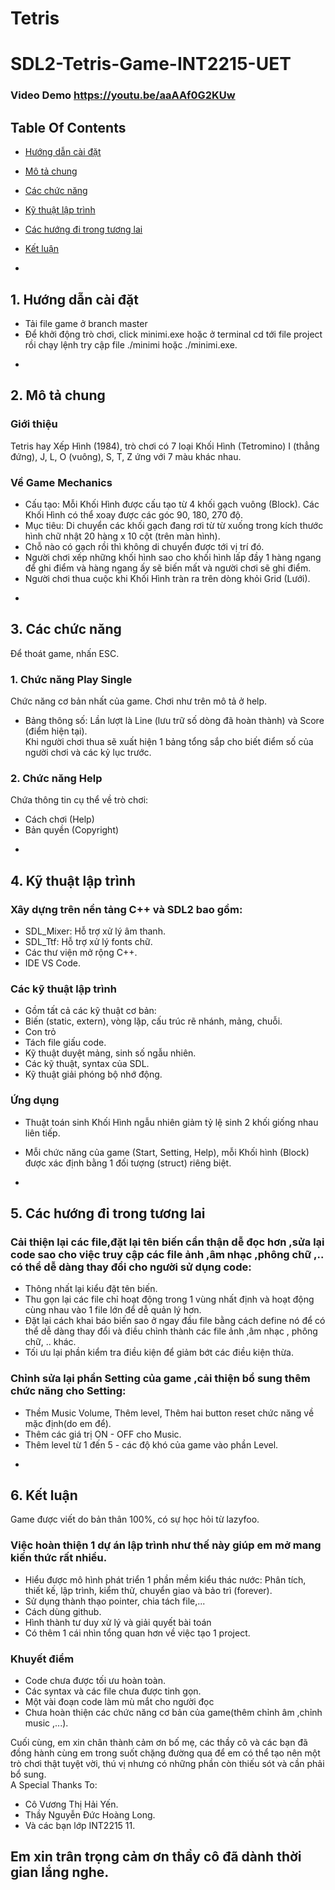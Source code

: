 # Tetris
# SDL2-Tetris-Game-INT2215-UET
### Video Demo https://youtu.be/aaAAf0G2KUw
## Table Of Contents <br />
* [Hướng dẫn cài đặt](#setup)
* [Mô tả chung](#info)
* [Các chức năng](#detail)
* [Kỹ thuật lập trình](#tech)
* [Các hướng đi trong tương lai](#future)
* [Kết luận](#summary)

* <a name="setup"/>
## 1. Hướng dẫn cài đặt
- Tải file game ở branch master <br />
- Để khởi động trò chơi, click minimi.exe hoặc ở terminal cd tới file project rồi chạy lệnh try cập file ./minimi hoặc ./minimi.exe. <br />

* <a name="info"/>
## 2. Mô tả chung <br />

### Giới thiệu
Tetris hay Xếp Hình (1984), trò chơi có 7 loại Khối Hình (Tetromino) I (thẳng đứng), J, L, O (vuông), S, T, Z ứng với 7 màu khác nhau. <br />

### Về Game Mechanics <br />
- Cấu tạo: Mỗi Khối Hình được cấu tạo từ 4 khối gạch vuông (Block). Các Khối Hình có thể xoay được các góc 90, 180, 270 độ. <br />
- Mục tiêu: Di chuyển các khối gạch đang rơi từ từ xuống trong kích thước hình chữ nhật 20 hàng x 10 cột (trên màn hình).  <br />
- Chỗ nào có gạch rồi thì không di chuyển được tới vị trí đó. <br />
- Người chơi xếp những khối hình sao cho khối hình lấp đầy 1 hàng ngang để ghi điểm và hàng ngang ấy sẽ biến mất và người chơi sẽ ghi điểm. <br />
- Người chơi thua cuộc khi Khối Hình tràn ra trên dòng khỏi Grid (Lưới). <br />

* <a name="detail"/>
## 3. Các chức năng
Để thoát game, nhấn ESC.<br />
### 1. Chức năng Play Single <br />
Chức năng cơ bản nhất của game. Chơi như trên mô tả ở help. <br />
- Bảng thông số: Lần lượt là Line (lưu trữ số dòng đã hoàn thành) và Score (điểm hiện tại).  <br />
Khi người chơi thua sẽ xuất hiện 1 bảng tổng sắp cho biết điểm số của người chơi và các kỷ lục trước. <br />

### 2. Chức năng Help <br />
Chứa thông tin cụ thể về trò chơi: 
- Cách chơi (Help) <br />
- Bản quyền (Copyright) <br />

* <a name="tech"/>
## 4. Kỹ thuật lập trình <br />
### Xây dựng trên nền tảng C++ và SDL2 bao gồm:<br />
- SDL_Mixer: Hỗ trợ xử lý âm thanh. <br />
- SDL_Ttf: Hỗ trợ xử lý fonts chữ. <br />
- Các thư viện mở rộng C++. <br />
- IDE VS Code. <br />

### Các kỹ thuật lập trình <br />
- Gồm tất cả các kỹ thuật cơ bản: <br />
- Biến (static, extern), vòng lặp, cấu trúc rẽ nhánh, mảng, chuỗi. <br />
- Con trỏ <br />
- Tách file giấu code.<br />
- Kỹ thuật duyệt mảng, sinh số ngẫu nhiên.<br />
- Các kỹ thuật, syntax của SDL.
- Kỹ thuật giải phóng bộ nhớ động. <br />

### Ứng dụng
- Thuật toán sinh Khối Hình ngẫu nhiên giảm tỷ lệ sinh 2 khối giống nhau liên tiếp. <br />
- Mỗi chức năng của game (Start, Setting, Help), mỗi Khối hình (Block) được xác định bằng 1 đối tượng (struct) riêng biệt.  <br />

- <a name="future"/>
## 5. Các hướng đi trong tương lai <br />
### Cải thiện lại các file,đặt lại tên biến cẩn thận dễ đọc hơn ,sửa lại code sao cho việc truy cập các file ảnh ,âm nhạc ,phông chữ ,.. có thể dễ dàng thay đổi cho người sử dụng code:<br />
- Thông nhất lại kiểu đặt tên biến. <br />
- Thu gọn lại các file chỉ hoạt động trong 1 vùng nhất định và hoạt động cùng nhau vào 1 file lớn để dễ quản lý hơn. <br />
- Đặt lại cách khai báo biến sao ở ngay đầu file bằng cách define nó để có thể dễ dàng thay đổi và điều chỉnh thành các file ảnh ,âm nhạc , phông chữ, .. khác. <br />
- Tối ưu lại phần kiểm tra điều kiện để giảm bớt các điều kiện thừa. <br />

### Chỉnh sửa lại phần Setting của game ,cải thiện bổ sung thêm chức năng cho Setting:<br />
- Thềm Music Volume, Thêm level, Thêm hai button reset chức năng về mặc định(do em để). <br />
- Thêm các giá trị ON - OFF cho Music. <br />
- Thêm level từ 1 đến 5 - các độ khó của game vào phần Level.<br />

* <a name="summary"/>
## 6. Kết luận
Game được viết do bản thân 100%, có sự học hỏi từ lazyfoo. <br />
### Việc hoàn thiện 1 dự án lập trình như thế này giúp em mở mang kiến thức rất nhiều.<br />
- Hiểu được mô hình phát triển 1 phần mềm kiểu thác nước: Phân tích, thiết kế, lập trình, kiểm thử, chuyển giao và bảo trì (forever). <br />
- Sử dụng thành thạo pointer, chia tách file,...<br />
- Cách dùng github.<br />
- Hình thành tư duy xử lý và giải quyết bài toán<br />
- Có thêm 1 cái nhìn tổng quan hơn về việc tạo 1 project. <br />

### Khuyết điểm <br />
- Code chưa được tối ưu hoàn toàn. <br />
- Các syntax và các file chưa được tinh gọn. <br />
- Một vài đoạn code làm mù mắt cho người đọc <br />
- Chưa hoàn thiện các chức năng cơ bản của game(thêm chỉnh âm ,chỉnh music ,...). <br />

Cuối cùng, em xin chân thành cảm ơn bố mẹ, các thầy cô và các bạn đã đồng hành cùng em trong suốt chặng đường qua để em có thể tạo nên một trò chơi thật tuyệt vời, thú vị nhưng có những phần còn thiếu sót và cần phải bổ sung. <br />
A Special Thanks To:<br />
- Cô Vương Thị Hải Yến.<br />
- Thầy Nguyễn Đức Hoàng Long.<br />
- Và các bạn lớp INT2215 11.<br />
## Em xin trân trọng cảm ơn thầy cô đã dành thời gian lắng nghe. <br />
